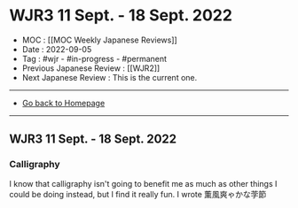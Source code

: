 # WJR3 11 Sept. -  18 Sept. 2022
- MOC : [[MOC Weekly Japanese Reviews]]
- Date : 2022-09-05
- Tag : #wjr - #in-progress - #permanent
- Previous Japanese Review : [[WJR2]]
- Next Japanese Review : This is the current one.
-------------------
- [Go back to Homepage](https://misudashi.ga/)
-----

## WJR3 11 Sept. -  18 Sept. 2022

### Calligraphy
I know that calligraphy isn't going to benefit me as much as other things I could be doing instead, but I find it really fun. I wrote 薫風爽ゃかな茡節